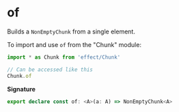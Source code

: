 # of

Builds a `NonEmptyChunk` from a single element.

To import and use `of` from the "Chunk" module:

```ts
import * as Chunk from 'effect/Chunk'

// Can be accessed like this
Chunk.of
```

**Signature**

```ts
export declare const of: <A>(a: A) => NonEmptyChunk<A>
```
